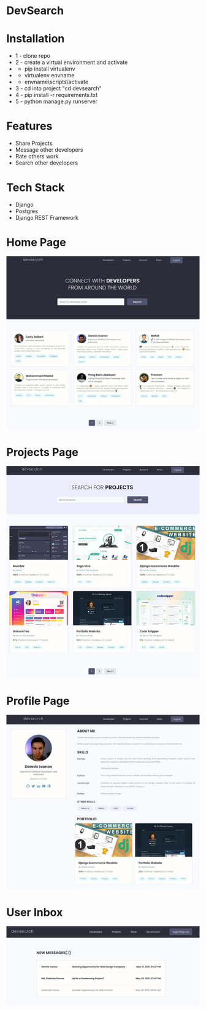 # DevSearch

# Installation

- 1 - clone repo
- 2 - create a virtual environment and activate
- - pip install virtualenv
- - virtualenv envname
- - envname\scripts\activate
- 3 - cd into project "cd devsearch"
- 4 - pip install -r requirements.txt
- 5 - python manage.py runserver

# Features

- Share Projects
- Message other developers
- Rate others work
- Search other developers

# Tech Stack

- Django
- Postgres
- Django REST Framework

# Home Page

<img src="./resources/images/Devsearch Home.jpg">

# Projects Page

<img src="./resources/images/DevSearch Projects.jpg">

# Profile Page

<img src="./resources/images/Devsearch Profile.jpg">

# User Inbox

<img src="./resources/images/Devsearch Inbox.jpg">
